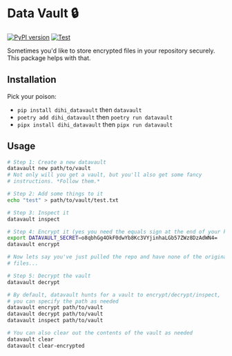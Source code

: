 # Data Vault 🔒

[![PyPI version](https://badge.fury.io/py/dihi-datavault.svg)](https://badge.fury.io/py/dihi-datavault)
[![Test](https://github.com/dihi/datavault/actions/workflows/test.yml/badge.svg)](https://github.com/dihi/datavault/actions/workflows/test.yml)

Sometimes you'd like to store encrypted files in your repository securely.
This package helps with that.

## Installation

Pick your poison:

 - `pip install dihi_datavault` then `datavault`
 - `poetry add dihi_datavault` then `poetry run datavault`
 - `pipx install dihi_datavault` then `pipx run datavault`

## Usage

```bash
# Step 1: Create a new datavault
datavault new path/to/vault
# Not only will you get a vault, but you'll also get some fancy
# instructions. *Follow them.*

# Step 2: Add some things to it
echo "test" > path/to/vault/test.txt

# Step 3: Inspect it
datavault inspect

# Step 4: Encrypt it (yes you need the equals sign at the end of your key)
export DATAVAULT_SECRET=o8qbhGg4OkF0dwYb8Kc3VYjinhaLGb57ZWz8DzAdWN4=
datavault encrypt

# Now lets say you've just pulled the repo and have none of the original
# files...

# Step 5: Decrypt the vault
datavault decrypt

# By default, datavault hunts for a vault to encrypt/decrypt/inspect,
# you can specify the path as needed
datavault encrypt path/to/vault
datavault decrypt path/to/vault
datavault inspect path/to/vault

# You can also clear out the contents of the vault as needed
datavault clear
datavault clear-encrypted
```
